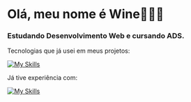 # Olá, meu nome é Wine👩🏻‍💻

### Estudando Desenvolvimento Web e cursando ADS.

Tecnologias que já usei em meus projetos:

[![My Skills](https://skillicons.dev/icons?i=js,html,css,react,styledcomponents,materialui)](https://skillicons.dev)


Já tive experiência com:

[![My Skills](https://skillicons.dev/icons?i=nodejs,express,mysql,sqlite)](https://skillicons.dev)
